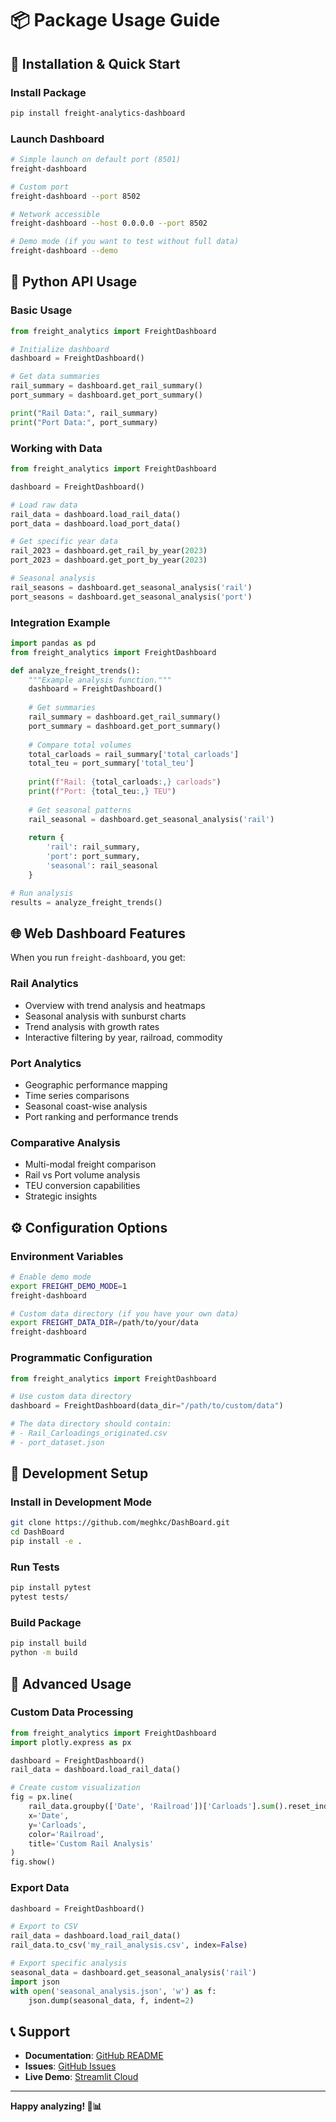# 📦 Package Usage Guide

## 🚀 **Installation & Quick Start**

### **Install Package**
```bash
pip install freight-analytics-dashboard
```

### **Launch Dashboard**
```bash
# Simple launch on default port (8501)
freight-dashboard

# Custom port
freight-dashboard --port 8502

# Network accessible
freight-dashboard --host 0.0.0.0 --port 8502

# Demo mode (if you want to test without full data)
freight-dashboard --demo
```

## 🐍 **Python API Usage**

### **Basic Usage**
```python
from freight_analytics import FreightDashboard

# Initialize dashboard
dashboard = FreightDashboard()

# Get data summaries
rail_summary = dashboard.get_rail_summary()
port_summary = dashboard.get_port_summary()

print("Rail Data:", rail_summary)
print("Port Data:", port_summary)
```

### **Working with Data**
```python
from freight_analytics import FreightDashboard

dashboard = FreightDashboard()

# Load raw data
rail_data = dashboard.load_rail_data()
port_data = dashboard.load_port_data()

# Get specific year data
rail_2023 = dashboard.get_rail_by_year(2023)
port_2023 = dashboard.get_port_by_year(2023)

# Seasonal analysis
rail_seasons = dashboard.get_seasonal_analysis('rail')
port_seasons = dashboard.get_seasonal_analysis('port')
```

### **Integration Example**
```python
import pandas as pd
from freight_analytics import FreightDashboard

def analyze_freight_trends():
    """Example analysis function."""
    dashboard = FreightDashboard()
    
    # Get summaries
    rail_summary = dashboard.get_rail_summary()
    port_summary = dashboard.get_port_summary()
    
    # Compare total volumes
    total_carloads = rail_summary['total_carloads']
    total_teu = port_summary['total_teu']
    
    print(f"Rail: {total_carloads:,} carloads")
    print(f"Port: {total_teu:,} TEU")
    
    # Get seasonal patterns
    rail_seasonal = dashboard.get_seasonal_analysis('rail')
    
    return {
        'rail': rail_summary,
        'port': port_summary,
        'seasonal': rail_seasonal
    }

# Run analysis
results = analyze_freight_trends()
```

## 🌐 **Web Dashboard Features**

When you run `freight-dashboard`, you get:

### **Rail Analytics**
- Overview with trend analysis and heatmaps
- Seasonal analysis with sunburst charts
- Trend analysis with growth rates
- Interactive filtering by year, railroad, commodity

### **Port Analytics**  
- Geographic performance mapping
- Time series comparisons
- Seasonal coast-wise analysis
- Port ranking and performance trends

### **Comparative Analysis**
- Multi-modal freight comparison
- Rail vs Port volume analysis
- TEU conversion capabilities
- Strategic insights

## ⚙️ **Configuration Options**

### **Environment Variables**
```bash
# Enable demo mode
export FREIGHT_DEMO_MODE=1
freight-dashboard

# Custom data directory (if you have your own data)
export FREIGHT_DATA_DIR=/path/to/your/data
freight-dashboard
```

### **Programmatic Configuration**
```python
from freight_analytics import FreightDashboard

# Use custom data directory
dashboard = FreightDashboard(data_dir="/path/to/custom/data")

# The data directory should contain:
# - Rail_Carloadings_originated.csv
# - port_dataset.json
```

## 🔧 **Development Setup**

### **Install in Development Mode**
```bash
git clone https://github.com/meghkc/DashBoard.git
cd DashBoard
pip install -e .
```

### **Run Tests**
```bash
pip install pytest
pytest tests/
```

### **Build Package**
```bash
pip install build
python -m build
```

## 🚀 **Advanced Usage**

### **Custom Data Processing**
```python
from freight_analytics import FreightDashboard
import plotly.express as px

dashboard = FreightDashboard()
rail_data = dashboard.load_rail_data()

# Create custom visualization
fig = px.line(
    rail_data.groupby(['Date', 'Railroad'])['Carloads'].sum().reset_index(),
    x='Date', 
    y='Carloads', 
    color='Railroad',
    title='Custom Rail Analysis'
)
fig.show()
```

### **Export Data**
```python
dashboard = FreightDashboard()

# Export to CSV
rail_data = dashboard.load_rail_data()
rail_data.to_csv('my_rail_analysis.csv', index=False)

# Export specific analysis
seasonal_data = dashboard.get_seasonal_analysis('rail')
import json
with open('seasonal_analysis.json', 'w') as f:
    json.dump(seasonal_data, f, indent=2)
```

## 📞 **Support**

- **Documentation**: [GitHub README](https://github.com/meghkc/DashBoard)
- **Issues**: [GitHub Issues](https://github.com/meghkc/DashBoard/issues)
- **Live Demo**: [Streamlit Cloud](https://meghkc-dashboard-freight-analysis.streamlit.app/)

---

**Happy analyzing! 🚛📊**

